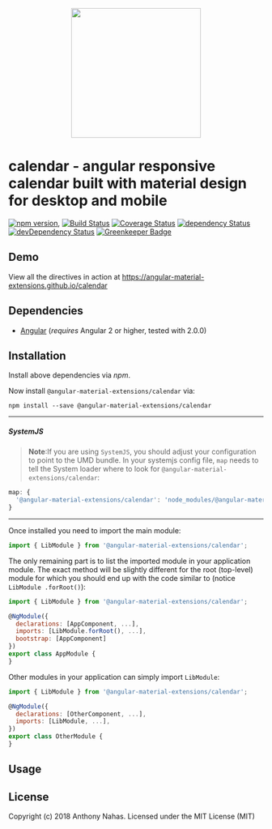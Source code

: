 <p align="center">
  <img height="256px" width="256px" style="text-align: center;" src="https://cdn.rawgit.com/angular-material-extensions/calendar/master/demo/src/assets/logo.svg">
</p>

# calendar - angular responsive calendar built with material design for desktop and mobile

[![npm version](https://badge.fury.io/js/calendar.svg)](https://badge.fury.io/js/calendar),
[![Build Status](https://travis-ci.org/angular-material-extensions/calendar.svg?branch=master)](https://travis-ci.org/angular-material-extensions/calendar)
[![Coverage Status](https://coveralls.io/repos/github/angular-material-extensions/calendar/badge.svg?branch=master)](https://coveralls.io/github/angular-material-extensions/calendar?branch=master)
[![dependency Status](https://david-dm.org/angular-material-extensions/calendar/status.svg)](https://david-dm.org/angular-material-extensions/calendar)
[![devDependency Status](https://david-dm.org/angular-material-extensions/calendar/dev-status.svg?branch=master)](https://david-dm.org/angular-material-extensions/calendar#info=devDependencies)
[![Greenkeeper Badge](https://badges.greenkeeper.io/angular-material-extensions/calendar.svg)](https://greenkeeper.io/)

## Demo

View all the directives in action at https://angular-material-extensions.github.io/calendar

## Dependencies
* [Angular](https://angular.io) (*requires* Angular 2 or higher, tested with 2.0.0)

## Installation
Install above dependencies via *npm*. 

Now install `@angular-material-extensions/calendar` via:
```shell
npm install --save @angular-material-extensions/calendar
```

---
##### SystemJS
>**Note**:If you are using `SystemJS`, you should adjust your configuration to point to the UMD bundle.
In your systemjs config file, `map` needs to tell the System loader where to look for `@angular-material-extensions/calendar`:
```js
map: {
  '@angular-material-extensions/calendar': 'node_modules/@angular-material-extensions/calendar/bundles/calendar.umd.js',
}
```
---

Once installed you need to import the main module:
```js
import { LibModule } from '@angular-material-extensions/calendar';
```
The only remaining part is to list the imported module in your application module. The exact method will be slightly
different for the root (top-level) module for which you should end up with the code similar to (notice ` LibModule .forRoot()`):
```js
import { LibModule } from '@angular-material-extensions/calendar';

@NgModule({
  declarations: [AppComponent, ...],
  imports: [LibModule.forRoot(), ...],  
  bootstrap: [AppComponent]
})
export class AppModule {
}
```

Other modules in your application can simply import ` LibModule `:

```js
import { LibModule } from '@angular-material-extensions/calendar';

@NgModule({
  declarations: [OtherComponent, ...],
  imports: [LibModule, ...], 
})
export class OtherModule {
}
```

## Usage



## License

Copyright (c) 2018 Anthony Nahas. Licensed under the MIT License (MIT)

